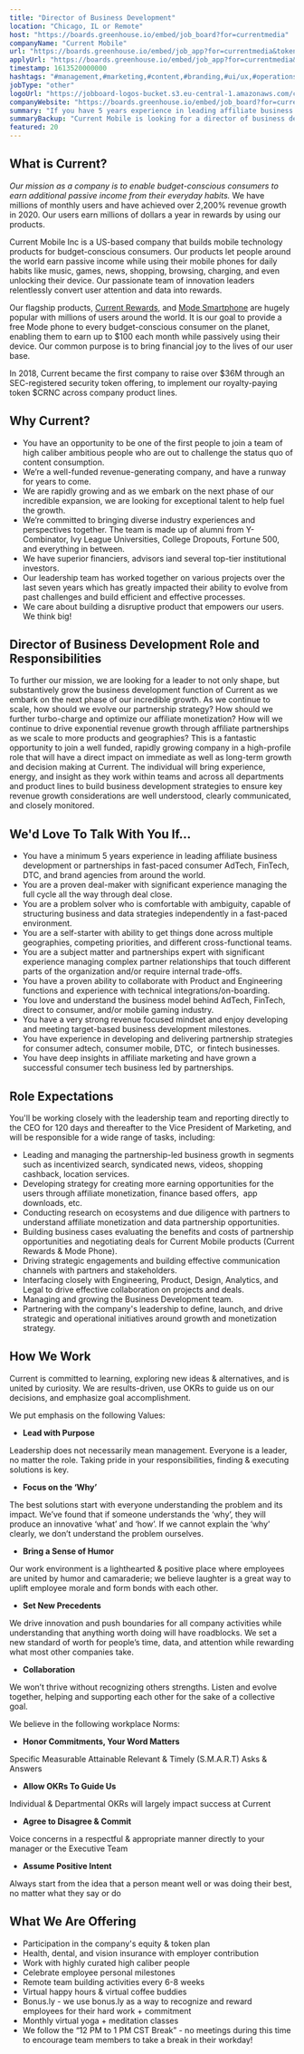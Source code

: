 ```yaml
---
title: "Director of Business Development"
location: "Chicago, IL or Remote"
host: "https://boards.greenhouse.io/embed/job_board?for=currentmedia"
companyName: "Current Mobile"
url: "https://boards.greenhouse.io/embed/job_app?for=currentmedia&token=5034205002"
applyUrl: "https://boards.greenhouse.io/embed/job_app?for=currentmedia&token=5034205002#app"
timestamp: 1613520000000
hashtags: "#management,#marketing,#content,#branding,#ui/ux,#operations,#analysis,#finance,#office,#monitoring"
jobType: "other"
logoUrl: "https://jobboard-logos-bucket.s3.eu-central-1.amazonaws.com/current-mobile"
companyWebsite: "https://boards.greenhouse.io/embed/job_board?for=currentmedia"
summary: "If you have 5 years experience in leading affiliate business development or partnerships in fast-paced consumer AdTech, FinTech, DTC, and brand agencies from around the world, Current Mobile is looking for someone with your skillset."
summaryBackup: "Current Mobile is looking for a director of business development that has experience in: #management, #marketing, #content."
featured: 20
---
```


## What is Current?

_Our mission as a company is to enable budget-conscious consumers to earn additional passive income from their everyday habits._ We have millions of monthly users and have achieved over 2,200% revenue growth in 2020. Our users earn millions of dollars a year in rewards by using our products.

Current Mobile Inc is a US-based company that builds mobile technology products for budget-conscious consumers. Our products let people around the world earn passive income while using their mobile phones for daily habits like music, games, news, shopping, browsing, charging, and even unlocking their device. Our passionate team of innovation leaders relentlessly convert user attention and data into rewards. 

Our flagship products, [Current Rewards](https://play.google.com/store/apps/details?id=us.current.android&hl=en_US&gl=US), and [Mode Smartphone](http://modephone.com/) are hugely popular with millions of users around the world. It is our goal to provide a free Mode phone to every budget-conscious consumer on the planet, enabling them to earn up to $100 each month while passively using their device. Our common purpose is to bring financial joy to the lives of our user base.

In 2018, Current became the first company to raise over $36M through an SEC-registered security token offering, to implement our royalty-paying token $CRNC across company product lines. 

## Why Current? 

*   You have an opportunity to be one of the first people to join a team of high caliber ambitious people who are out to challenge the status quo of content consumption. 
*   We’re a well-funded revenue-generating company, and have a runway for years to come.
*   We are rapidly growing and as we embark on the next phase of our incredible expansion, we are looking for exceptional talent to help fuel the growth.
*   We’re committed to bringing diverse industry experiences and perspectives together. The team is made up of alumni from Y-Combinator, Ivy League Universities, College Dropouts, Fortune 500, and everything in between.
*   We have superior financiers, advisors iand several top-tier institutional investors.
*   Our leadership team has worked together on various projects over the last seven years which has greatly impacted their ability to evolve from past challenges and build efficient and effective processes.
*   We care about building a disruptive product that empowers our users. We think big!

## Director of Business Development Role and Responsibilities

To further our mission, we are looking for a leader to not only shape, but substantively grow the business development function of Current as we embark on the next phase of our incredible growth. As we continue to scale, how should we evolve our partnership strategy? How should we further turbo-charge and optimize our affiliate monetization? How will we continue to drive exponential revenue growth through affiliate partnerships as we scale to more products and geographies? This is a fantastic opportunity to join a well funded, rapidly growing company in a high-profile role that will have a direct impact on immediate as well as long-term growth and decision making at Current. The individual will bring experience, energy, and insight as they work within teams and across all departments and product lines to build business development strategies to ensure key revenue growth considerations are well understood, clearly communicated, and closely monitored.

## We'd Love To Talk With You If…

*   You have a minimum 5 years experience in leading affiliate business development or partnerships in fast-paced consumer AdTech, FinTech, DTC, and brand agencies from around the world.
*   You are a proven deal-maker with significant experience managing the full cycle all the way through deal close.
*   You are a problem solver who is comfortable with ambiguity, capable of structuring business and data strategies independently in a fast-paced environment.
*   You are a self-starter with ability to get things done across multiple geographies, competing priorities, and different cross-functional teams.
*   You are a subject matter and partnerships expert with significant experience managing complex partner relationships that touch different parts of the organization and/or require internal trade-offs.
*   You have a proven ability to collaborate with Product and Engineering functions and experience with technical integrations/on-boarding.
*   You love and understand the business model behind AdTech, FinTech, direct to consumer, and/or mobile gaming industry. 
*   You have a very strong revenue focused mindset and enjoy developing and meeting target-based business development milestones.
*   You have experience in developing and delivering partnership strategies for consumer adtech, consumer mobile, DTC,  or fintech businesses.
*   You have deep insights in affiliate marketing and have grown a successful consumer tech business led by partnerships.

## Role Expectations

You'll be working closely with the leadership team and reporting directly to the CEO for 120 days and thereafter to the Vice President of Marketing, and will be responsible for a wide range of tasks, including:

*   Leading and managing the partnership-led business growth in segments such as incentivized search, syndicated news, videos, shopping cashback, location services.
*   Developing strategy for creating more earning opportunities for the users through affiliate monetization, finance based offers,  app downloads, etc.
*   Conducting research on ecosystems and due diligence with partners to understand affiliate monetization and data partnership opportunities.
*   Building business cases evaluating the benefits and costs of partnership opportunities and negotiating deals for Current Mobile products (Current Rewards & Mode Phone).
*   Driving strategic engagements and building effective communication channels with partners and stakeholders.
*   Interfacing closely with Engineering, Product, Design, Analytics, and Legal to drive effective collaboration on projects and deals.
*   Managing and growing the Business Development team.
*   Partnering with the company's leadership to define, launch, and drive strategic and operational initiatives around growth and monetization strategy.

## How We Work

Current is committed to learning, exploring new ideas & alternatives, and is united by curiosity. We are results-driven, use OKRs to guide us on our decisions, and emphasize goal accomplishment.

We put emphasis on the following Values:

*   **Lead with Purpose**

Leadership does not necessarily mean management. Everyone is a leader, no matter the role. Taking pride in your responsibilities, finding & executing solutions is key.

*   **Focus on the ‘Why’**

The best solutions start with everyone understanding the problem and its impact. We’ve found that if someone understands the ‘why’, they will produce an innovative ‘what’ and ‘how’. If we cannot explain the ‘why’ clearly, we don’t understand the problem ourselves.

*   **Bring a Sense of Humor**

Our work environment is a lighthearted & positive place where employees are united by humor and camaraderie; we believe laughter is a great way to uplift employee morale and form bonds with each other.

*   **Set New Precedents**

We drive innovation and push boundaries for all company activities while understanding that anything worth doing will have roadblocks. We set a new standard of worth for people’s time, data, and attention while rewarding what most other companies take.

*   **Collaboration**

We won’t thrive without recognizing others strengths. Listen and evolve together, helping and supporting each other for the sake of a collective goal.

We believe in the following workplace Norms:

*   **Honor Commitments, Your Word Matters**

Specific Measurable Attainable Relevant & Timely (S.M.A.R.T) Asks & Answers

*   **Allow OKRs To Guide Us**

Individual & Departmental OKRs will largely impact success at Current

*   **Agree to Disagree & Commit**

Voice concerns in a respectful & appropriate manner directly to your manager or the Executive Team

*   **Assume Positive Intent**

Always start from the idea that a person meant well or was doing their best, no matter what they say or do

## What We Are Offering

*   Participation in the company's equity & token plan
*   Health, dental, and vision insurance with employer contribution 
*   Work with highly curated high caliber people
*   Celebrate employee personal milestones
*   Remote team building activities every 6-8 weeks
*   Virtual happy hours & virtual coffee buddies
*   Bonus.ly - we use bonus.ly as a way to recognize and reward employees for their hard work + commitment 
*   Monthly virtual yoga + meditation classes
*   We follow the “12 PM to 1 PM CST Break” - no meetings during this time to encourage team members to take a break in their workday!
